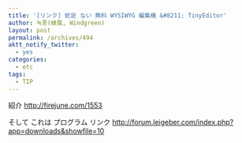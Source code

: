 ```yaml
---
title: '[リンク] 蛇足 ない 無料 WYSIWYG 編集機 &#8211; TinyEditor'
author: 녹풍(綠風, Windgreen)
layout: post
permalink: /archives/494
aktt_notify_twitter:
  - yes
categories:
  - etc
tags:
  - TIP
---
```

紹介 <a target="_top" href="http://firejune.com/1553">http://firejune.com/1553</a> <div>
  そして これは プログラム リンク <a target="_top" href="http://forum.leigeber.com/index.php?app=downloads&showfile=10" class="broken_link">http://forum.leigeber.com/index.php?app=downloads&showfile=10</a>
</div>
